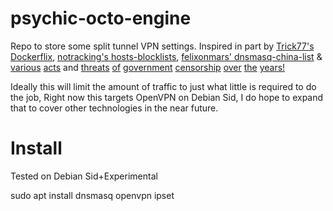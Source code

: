 # psychic-octo-engine
Repo to store some split tunnel VPN settings. Inspired in part by [Trick77's Dockerflix](https://github.com/trick77/dockerflix), [notracking's 
hosts-blocklists](https://github.com/notracking/hosts-blocklists), [felixonmars' dnsmasq-china-list](https://github.com/felixonmars/dnsmasq-china-list) & [various](https://www.pcworld.com/article/2110941/report-turkey-cuts-off-a-key-twitter-workaround-by-blocking-google-dns.html) [acts](https://twitter.com/utku/status/446956710502993920) and [threats](https://www.eff.org/deeplinks/2020/08/tiktok-ban-seed-genuine-security-concern-wrapped-thick-layer-censorship) [of](https://www.wired.co.uk/article/telegram-in-russia-blocked-web-app-ban-facebook-twitter-google) [government](https://ooni.org/post/2020-belarus-internet-outages-website-censorship/) [censorship](https://ooni.org/post/indonesia-internet-censorship/#key-findings) [over](https://ooni.org/post/iran-internet-censorship/) [the](https://ooni.org/post/how-pakistan-blocked-social-media/) [years!](https://ooni.org/post/south-sudan-censorship/)

Ideally this will limit the amount of traffic to just what little is required to do the job, Right now this targets OpenVPN on Debian Sid, I do hope to expand that to cover other technologies in the near future. 

# Install

Tested on Debian Sid+Experimental

sudo apt install dnsmasq openvpn ipset